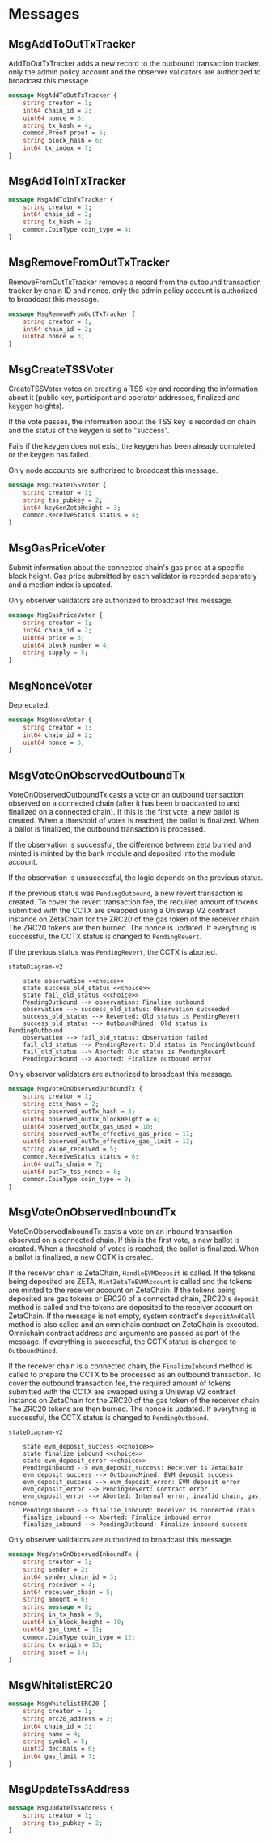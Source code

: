 # Messages

## MsgAddToOutTxTracker

AddToOutTxTracker adds a new record to the outbound transaction tracker.
only the admin policy account and the observer validators are authorized to broadcast this message.

```proto
message MsgAddToOutTxTracker {
	string creator = 1;
	int64 chain_id = 2;
	uint64 nonce = 3;
	string tx_hash = 4;
	common.Proof proof = 5;
	string block_hash = 6;
	int64 tx_index = 7;
}
```

## MsgAddToInTxTracker

```proto
message MsgAddToInTxTracker {
	string creator = 1;
	int64 chain_id = 2;
	string tx_hash = 3;
	common.CoinType coin_type = 4;
}
```

## MsgRemoveFromOutTxTracker

RemoveFromOutTxTracker removes a record from the outbound transaction tracker by chain ID and nonce.
only the admin policy account is authorized to broadcast this message.

```proto
message MsgRemoveFromOutTxTracker {
	string creator = 1;
	int64 chain_id = 2;
	uint64 nonce = 3;
}
```

## MsgCreateTSSVoter

CreateTSSVoter votes on creating a TSS key and recording the information about it (public
key, participant and operator addresses, finalized and keygen heights).

If the vote passes, the information about the TSS key is recorded on chain
and the status of the keygen is set to "success".

Fails if the keygen does not exist, the keygen has been already
completed, or the keygen has failed.

Only node accounts are authorized to broadcast this message.

```proto
message MsgCreateTSSVoter {
	string creator = 1;
	string tss_pubkey = 2;
	int64 keyGenZetaHeight = 3;
	common.ReceiveStatus status = 4;
}
```

## MsgGasPriceVoter

Submit information about the connected chain's gas price at a specific block
height. Gas price submitted by each validator is recorded separately and a
median index is updated.

Only observer validators are authorized to broadcast this message.

```proto
message MsgGasPriceVoter {
	string creator = 1;
	int64 chain_id = 2;
	uint64 price = 3;
	uint64 block_number = 4;
	string supply = 5;
}
```

## MsgNonceVoter

Deprecated.

```proto
message MsgNonceVoter {
	string creator = 1;
	int64 chain_id = 2;
	uint64 nonce = 3;
}
```

## MsgVoteOnObservedOutboundTx

VoteOnObservedOutboundTx casts a vote on an outbound transaction observed on a connected chain (after
it has been broadcasted to and finalized on a connected chain). If this is
the first vote, a new ballot is created. When a threshold of votes is
reached, the ballot is finalized. When a ballot is finalized, the outbound
transaction is processed.

If the observation is successful, the difference between zeta burned
and minted is minted by the bank module and deposited into the module
account.

If the observation is unsuccessful, the logic depends on the previous
status.

If the previous status was `PendingOutbound`, a new revert transaction is
created. To cover the revert transaction fee, the required amount of tokens
submitted with the CCTX are swapped using a Uniswap V2 contract instance on
ZetaChain for the ZRC20 of the gas token of the receiver chain. The ZRC20
tokens are then
burned. The nonce is updated. If everything is successful, the CCTX status is
changed to `PendingRevert`.

If the previous status was `PendingRevert`, the CCTX is aborted.

```mermaid
stateDiagram-v2

	state observation <<choice>>
	state success_old_status <<choice>>
	state fail_old_status <<choice>>
	PendingOutbound --> observation: Finalize outbound
	observation --> success_old_status: Observation succeeded
	success_old_status --> Reverted: Old status is PendingRevert
	success_old_status --> OutboundMined: Old status is PendingOutbound
	observation --> fail_old_status: Observation failed
	fail_old_status --> PendingRevert: Old status is PendingOutbound
	fail_old_status --> Aborted: Old status is PendingRevert
	PendingOutbound --> Aborted: Finalize outbound error

```

Only observer validators are authorized to broadcast this message.

```proto
message MsgVoteOnObservedOutboundTx {
	string creator = 1;
	string cctx_hash = 2;
	string observed_outTx_hash = 3;
	uint64 observed_outTx_blockHeight = 4;
	uint64 observed_outTx_gas_used = 10;
	string observed_outTx_effective_gas_price = 11;
	uint64 observed_outTx_effective_gas_limit = 12;
	string value_received = 5;
	common.ReceiveStatus status = 6;
	int64 outTx_chain = 7;
	uint64 outTx_tss_nonce = 8;
	common.CoinType coin_type = 9;
}
```

## MsgVoteOnObservedInboundTx

VoteOnObservedInboundTx casts a vote on an inbound transaction observed on a connected chain. If this
is the first vote, a new ballot is created. When a threshold of votes is
reached, the ballot is finalized. When a ballot is finalized, a new CCTX is
created.

If the receiver chain is ZetaChain, `HandleEVMDeposit` is called. If the
tokens being deposited are ZETA, `MintZetaToEVMAccount` is called and the
tokens are minted to the receiver account on ZetaChain. If the tokens being
deposited are gas tokens or ERC20 of a connected chain, ZRC20's `deposit`
method is called and the tokens are deposited to the receiver account on
ZetaChain. If the message is not empty, system contract's `depositAndCall`
method is also called and an omnichain contract on ZetaChain is executed.
Omnichain contract address and arguments are passed as part of the message.
If everything is successful, the CCTX status is changed to `OutboundMined`.

If the receiver chain is a connected chain, the `FinalizeInbound` method is
called to prepare the CCTX to be processed as an outbound transaction. To
cover the outbound transaction fee, the required amount of tokens submitted
with the CCTX are swapped using a Uniswap V2 contract instance on ZetaChain
for the ZRC20 of the gas token of the receiver chain. The ZRC20 tokens are
then burned. The nonce is updated. If everything is successful, the CCTX
status is changed to `PendingOutbound`.

```mermaid
stateDiagram-v2

	state evm_deposit_success <<choice>>
	state finalize_inbound <<choice>>
	state evm_deposit_error <<choice>>
	PendingInbound --> evm_deposit_success: Receiver is ZetaChain
	evm_deposit_success --> OutboundMined: EVM deposit success
	evm_deposit_success --> evm_deposit_error: EVM deposit error
	evm_deposit_error --> PendingRevert: Contract error
	evm_deposit_error --> Aborted: Internal error, invalid chain, gas, nonce
	PendingInbound --> finalize_inbound: Receiver is connected chain
	finalize_inbound --> Aborted: Finalize inbound error
	finalize_inbound --> PendingOutbound: Finalize inbound success

```

Only observer validators are authorized to broadcast this message.

```proto
message MsgVoteOnObservedInboundTx {
	string creator = 1;
	string sender = 2;
	int64 sender_chain_id = 3;
	string receiver = 4;
	int64 receiver_chain = 5;
	string amount = 6;
	string message = 8;
	string in_tx_hash = 9;
	uint64 in_block_height = 10;
	uint64 gas_limit = 11;
	common.CoinType coin_type = 12;
	string tx_origin = 13;
	string asset = 14;
}
```

## MsgWhitelistERC20

```proto
message MsgWhitelistERC20 {
	string creator = 1;
	string erc20_address = 2;
	int64 chain_id = 3;
	string name = 4;
	string symbol = 5;
	uint32 decimals = 6;
	int64 gas_limit = 7;
}
```

## MsgUpdateTssAddress

```proto
message MsgUpdateTssAddress {
	string creator = 1;
	string tss_pubkey = 2;
}
```

